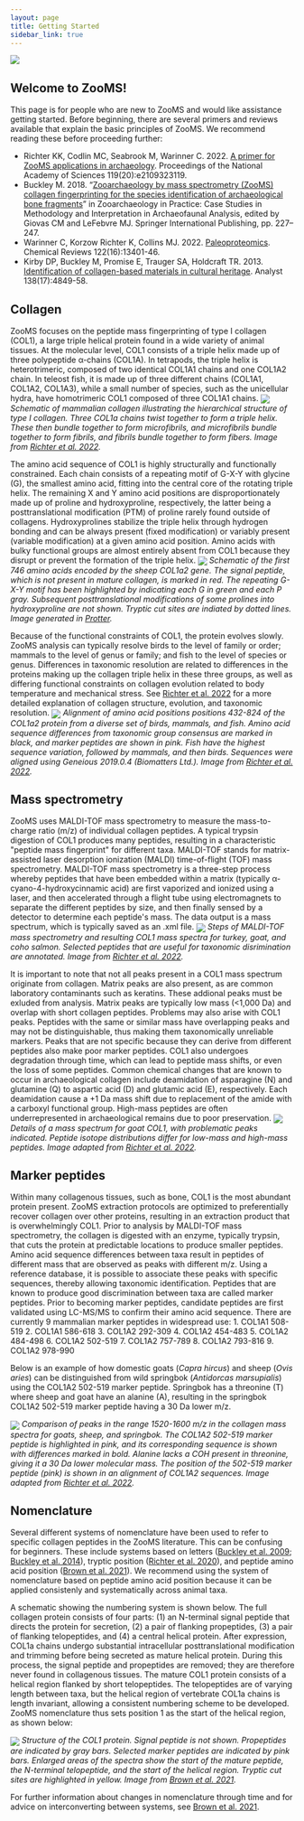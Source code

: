 ```yaml
---
layout: page
title: Getting Started
sidebar_link: true
---
```


<img align="center" src="assets/images/COL1A1.png">

<h2>Welcome to ZooMS!</h2>
This page is for people who are new to ZooMS and would like assistance getting started. Before beginning, there are several primers and reviews available that explain the basic principles of ZooMS. We recommend reading these before proceeding further:

- Richter KK, Codlin MC, Seabrook M, Warinner C. 2022. <a href="https://doi.org/10.1073/pnas.2109323119">A primer for ZooMS applications in archaeology</a>. Proceedings of the National Academy of Sciences 119(20):e2109323119.
- Buckley M. 2018. “<a href="https://doi.org/10.1007/978-3-319-64763-0_12">Zooarchaeology by mass spectrometry (ZooMS) collagen fingerprinting for the species identification of archaeological bone fragments</a>” in Zooarchaeology in Practice: Case Studies in Methodology and Interpretation in Archaeofaunal Analysis, edited by Giovas CM and LeFebvre MJ. Springer International Publishing, pp. 227–247.
- Warinner C, Korzow Richter K, Collins MJ. 2022. <a href="
https://doi.org/10.1021/acs.chemrev.1c00703">Paleoproteomics</a>. Chemical Reviews 122(16):13401-46.
- Kirby DP, Buckley M, Promise E, Trauger SA, Holdcraft TR. 2013. <a href="https://doi.org.10.1039/c3an00925d">Identification of collagen-based materials in cultural heritage</a>. Analyst 138(17):4849-58.

<h2>Collagen</h2>
ZooMS focuses on the peptide mass fingerprinting of type I collagen (COL1), a large triple helical protein found in a wide variety of animal tissues. At the molecular level, COL1 consists of a triple helix made up of three polypeptide α-chains (COL1A). In tetrapods, the triple helix is heterotrimeric, composed of two identical COL1A1 chains and one COL1A2 chain. In teleost fish, it is made up of three different chains (COL1A1, COL1A2, COL1A3), while a small number of species, such as the unicellular hydra, have homotrimeric COL1 composed of three COL1A1 chains. 

<img align="center" src="assets/images/Mammalian-collagen.png">
<i>Schematic of mammalian collagen illustrating the hierarchical structure of type I collagen. Three COL1a chains twist together to form a triple helix. These then bundle together to form microfibrils, and microfibrils bundle together to form fibrils, and fibrils bundle together to form fibers. Image from <a href="https://www.doi.org/https://doi.org/10.1073/pnas.2109323119">Richter et al. 2022</a>.</i> 

<p></p>
The amino acid sequence of COL1 is highly structurally and functionally constrained. Each chain consists of a repeating motif of G-X-Y with glycine (G), the smallest amino acid, fitting into the central core of the rotating triple helix. The remaining X and Y amino acid positions are disproportionately made up of proline and hydroxyproline, respectively, the latter being a posttranslational modification (PTM) of proline rarely found outside of collagens. Hydroxyprolines stabilize the triple helix through hydrogen bonding and can be always present (fixed modification) or variably present (variable modification) at a given amino acid position. Amino acids with bulky functional groups are almost entirely absent from COL1 because they disrupt or prevent the formation of the triple helix. 

<img align="center" src="assets/images/COL1A2-rollout.png">
<i>Schematic of the first 746 amino acids encoded by the sheep COL1a2 gene. The signal peptide, which is not present in mature collagen, is marked in red. The repeating G-X-Y motif has been highlighted by indicating each G in green and each P gray. Subsequent posttranslational modifications of some prolines into hydroxyproline are not shown. Tryptic cut sites are indiated by dotted lines. Image generated in <a href="https://wlab.ethz.ch/protter/start/">Protter</a>.</i>

<p></p>
Because of the functional constraints of COL1, the protein evolves slowly. ZooMS analysis can typically resolve birds to the level of family or order; mammals to the level of genus or family; and fish to the level of species or genus. Differences in taxonomic resolution are related to differences in the proteins making up the collagen triple helix in these three groups, as well as differing functional constraints on collagen evolution related to body temperature and mechanical stress. See <a href="https://doi.org/10.1073/pnas.2109323119">Richter et al. 2022</a> for a more detailed explanation of collagen structure, evolution, and taxonomic resolution.

<img align="center" src="assets/images/Fig4_Collagen Taxa Align-v3.png">
<i>Alignment of amino acid positions positions 432-824 of the COL1ɑ2 protein from a diverse set of birds, mammals, and fish. Amino acid sequence differences from taxonomic group consensus are marked in black, and marker peptides are shown in pink. Fish have the highest sequence variation, followed by mammals, and then birds. Sequences were aligned using Geneious 2019.0.4 (Biomatters Ltd.). Image from <a href="https://www.doi.org/https://doi.org/10.1073/pnas.2109323119">Richter et al. 2022</a>.</i>

<h2>Mass spectrometry</h2>
ZooMS uses MALDI-TOF mass spectrometry to measure the mass-to-charge ratio (m/z) of individual collagen peptides. A typical trypsin digestion of COL1 produces many peptides, resulting in a characteristic "peptide mass fingerprint" for different taxa. MALDI-TOF stands for matrix-assisted laser desorption ionization (MALDI) time-of-flight (TOF) mass spectrometry. MALDI-TOF mass spectrometry is a three-step process whereby peptides that have been embedded within a matrix (typically α-cyano-4-hydroxycinnamic acid) are first vaporized and ionized using a laser, and then accelerated through a flight tube using electromagnets to separate the different peptides by size, and then finally sensed by a detector to determine each peptide's mass. The data output is a mass spectrum, which is typically saved as an .xml file. 

<img align="center" src="assets/images/MALDI.png">
<i>Steps of MALDI-TOF mass spectrometry and resulting COL1 mass spectra for turkey, goat, and coho salmon. Selected peptides that are useful for taxonomic disrimination are annotated. Image from <a href="https://www.doi.org/https://doi.org/10.1073/pnas.2109323119">Richter et al. 2022</a>.</i>

<p></p>
It is important to note that not all peaks present in a COL1 mass spectrum originate from collagen. Matrix peaks are also present, as are common laboratory contaminants such as keratins. These addional peaks must be exluded from analysis. Matrix peaks are typically low mass (<1,000 Da) and overlap with short collagen peptides. Problems may also arise with COL1 peaks. Peptides with the same or similar mass have overlapping peaks and may not be distinguishable, thus making them taxonomically unreliable markers. Peaks that are not specific because they can derive from different peptides also make poor marker peptides. COL1 also undergoes degradation through time, which can lead to peptide mass shifts, or even the loss of some peptides. Common chemical changes that are known to occur in archaeological collagen include deamidation of asparagine (N) and glutamine (Q) to aspartic acid (D) and glutamic acid (E), respectively. Each deamidation cause a +1 Da mass shift due to replacement of the amide with a carboxyl functional group. High-mass peptides are often underrepresented in archaeological remains due to poor preservation. 

<img align="center" src="assets/images/Spectrum-details.png">
<i>Details of a mass spectrum for goat COL1, with problematic peaks indicated. Peptide isotope distributions differ for low-mass and high-mass peptides. Image adapted from <a href="https://www.doi.org/https://doi.org/10.1073/pnas.2109323119">Richter et al. 2022</a>.</i>
  
<h2>Marker peptides</h2>
Within many collagenous tissues, such as bone, COL1 is the most abundant protein present. ZooMS extraction protocols are optimized to preferentially recover collagen over other proteins, resulting in an extraction product that is overwhelmingly COL1. Prior to analysis by MALDI-TOF mass spectrometry, the collagen is digested with an enzyme, typically trypsin, that cuts the protein at predictable locations to produce smaller peptides. Amino acid sequence differences between taxa result in peptides of different mass that are observed as peaks with different m/z. Using a reference database, it is possible to associate these peaks with specific sequences, thereby allowing taxonomic identification. Peptides that are known to produce good discrimination between taxa are called marker peptides. Prior to becoming marker peptides, candidate peptides are first validated using LC-MS/MS to confirm their amino acid sequence. There are currently 9 mammalian marker peptides in widespread use: 
1. COL1A1 508-519 
2. COL1A1 586-618 
3. COL1A2 292-309
4. COL1A2 454-483
5. COL1A2 484-498
6. COL1A2 502-519
7. COL1A2 757-789
8. COL1A2 793-816
9. COL1A2 978-990    

Below is an example of how domestic goats (<i>Capra hircus</i>) and sheep (<i>Ovis aries</i>) can be distinguished from wild springbok (<i>Antidorcas marsupialis</i>) using the COL1A2 502-519 marker peptide. Springbok has a threonine (T) where sheep and goat have an alanine (A), resulting in the springbok COL1A2 502-519 marker peptide having a 30 Da lower m/z.

<img align="center" src="assets/images/bovid-compare.png">
<i>Comparison of peaks in the range 1520-1600 m/z in the collagen mass spectra for goats, sheep, and springbok. The COL1A2 502-519 marker peptide is highlighted in pink, and its corresponding sequence is shown with differences marked in bold. Alanine lacks a COH present in threonine, giving it a 30 Da lower molecular mass. The position of the 502-519 marker peptide (pink) is shown in an alignment of COL1A2 sequences. Image adapted from <a href="https://www.doi.org/https://doi.org/10.1073/pnas.2109323119">Richter et al. 2022</a>.</i>

<p></p>
<h2>Nomenclature</h2>
Several different systems of nomenclature have been used to refer to specific collagen peptides in the ZooMS literature. This can be confusing for beginners. These include systems based on letters (<a href="https://doi.org/10.1002/rcm.4316">Buckley et al. 2009</a>; <a href="https://doi.org/10.1016/j.jas.2013.08.021">Buckley et al. 2014</a>), tryptic position (<a href="https://doi.org/10.1016/j.jas.2020.105116">Richter et al. 2020</a>), and peptide amino acid position (<a href="https://doi.org/10.1016/j.jprot.2020.104041">Brown et al. 2021</a>). We recommend using the system of nomenclature based on peptide amino acid position because it can be applied consistenly and systematically across animal taxa. 

A schematic showing the numbering system is shown below. The full collagen protein consists of four parts: (1) an N-terminal signal peptide that directs the protein for secretion, (2) a pair of flanking propeptides, (3) a pair of flanking telopeptides, and (4) a central helical protein. After expression, COL1a chains undergo substantial intracellular posttranslational modification and trimming before being secreted as mature helical protein. During this process, the signal peptide and propeptides are removed; they are therefore never found in collagenous tissues. The mature COL1 protein consists of a helical region flanked by short telopeptides. The telopeptides are of varying length between taxa, but the helical region of vertebrate COL1a chains is length invariant, allowing a consistent numbering scheme to be developed. ZooMS nomenclature thus sets position 1 as the start of the helical region, as shown below:

<img align="center" src="assets/images/COL-numbering.jpg">
<i>Structure of the COL1 protein. Signal peptide is not shown. Propeptides are indicated by gray bars. Selected marker peptides are indicated by pink bars. Enlarged areas of the spectra show the start of the mature peptide, the N-terminal telopeptide, and the start of the helical region. Tryptic cut sites are highlighted in yellow. Image from <a href="https://doi.org/10.1016/j.jprot.2020.104041">Brown et al. 2021</a>.</i> 

<p></p>
For further information about changes in nomenclature through time and for advice on interconverting between systems, see <a href="https://doi.org/10.1016/j.jprot.2020.104041">Brown et al. 2021</a>.
